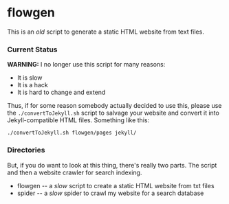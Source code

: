 flowgen
=======
This is an *old* script to generate a static HTML website from text files.

### Current Status
**WARNING:** I no longer use this script for many reasons:

 * It is slow
 * It is a hack
 * It is hard to change and extend

Thus, if for some reason somebody actually decided to use this, please use the
`./convertToJekyll.sh` script to salvage your website and convert it into
Jekyll-compatible HTML files. Something like this:

    ./convertToJekyll.sh flowgen/pages jekyll/

### Directories
But, if you do want to look at this thing, there's really two parts. The script
and then a website crawler for search indexing.

 * flowgen -- a *slow* script to create a static HTML website from txt files
 * spider -- a *slow* spider to crawl my website for a search database
